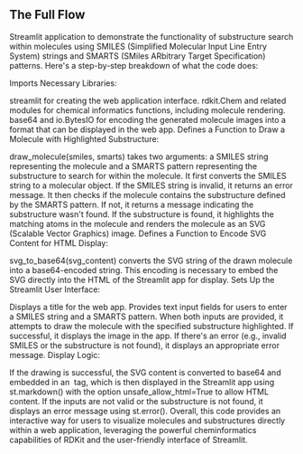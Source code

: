 ## The Full Flow

Streamlit application to demonstrate the functionality of substructure search within molecules using SMILES (Simplified Molecular Input Line Entry System) strings and SMARTS (SMiles ARbitrary Target Specification) patterns. Here's a step-by-step breakdown of what the code does:

Imports Necessary Libraries:

streamlit for creating the web application interface.
rdkit.Chem and related modules for chemical informatics functions, including molecule rendering.
base64 and io.BytesIO for encoding the generated molecule images into a format that can be displayed in the web app.
Defines a Function to Draw a Molecule with Highlighted Substructure:

draw_molecule(smiles, smarts) takes two arguments: a SMILES string representing the molecule and a SMARTS pattern representing the substructure to search for within the molecule.
It first converts the SMILES string to a molecular object. If the SMILES string is invalid, it returns an error message.
It then checks if the molecule contains the substructure defined by the SMARTS pattern. If not, it returns a message indicating the substructure wasn't found.
If the substructure is found, it highlights the matching atoms in the molecule and renders the molecule as an SVG (Scalable Vector Graphics) image.
Defines a Function to Encode SVG Content for HTML Display:

svg_to_base64(svg_content) converts the SVG string of the drawn molecule into a base64-encoded string. This encoding is necessary to embed the SVG directly into the HTML of the Streamlit app for display.
Sets Up the Streamlit User Interface:

Displays a title for the web app.
Provides text input fields for users to enter a SMILES string and a SMARTS pattern.
When both inputs are provided, it attempts to draw the molecule with the specified substructure highlighted. If successful, it displays the image in the app. If there's an error (e.g., invalid SMILES or the substructure is not found), it displays an appropriate error message.
Display Logic:

If the drawing is successful, the SVG content is converted to base64 and embedded in an <img> tag, which is then displayed in the Streamlit app using st.markdown() with the option unsafe_allow_html=True to allow HTML content.
If the inputs are not valid or the substructure is not found, it displays an error message using st.error().
Overall, this code provides an interactive way for users to visualize molecules and substructures directly within a web application, leveraging the powerful cheminformatics capabilities of RDKit and the user-friendly interface of Streamlit.

